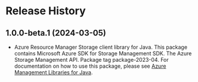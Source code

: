 # Release History

## 1.0.0-beta.1 (2024-03-05)

- Azure Resource Manager Storage client library for Java. This package contains Microsoft Azure SDK for Storage Management SDK. The Azure Storage Management API. Package tag package-2023-04. For documentation on how to use this package, please see [Azure Management Libraries for Java](https://aka.ms/azsdk/java/mgmt).
